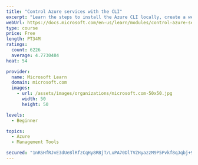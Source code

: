 ```yaml
---
title: "Control Azure services with the CLI"
excerpt: "Learn the steps to install the Azure CLI locally, create a website, and manage Azure resources using the CLI."
webUrl: https://docs.microsoft.com/en-us/learn/modules/control-azure-services-with-cli/
type: course
price: Free
length: PT34M
ratings:
  count: 6226
  average: 4.7730484
heat: 54

provider:
  name: Microsoft Learn
  domain: microsoft.com
  images:
    - url: /assets/images/organizations/microsoft.com-50x50.jpg
      width: 50
      height: 50

levels:
  - Beginner

topics:
  - Azure
  - Management Tools

secured: "1nRSHfRJvE3dUe8lRfzCqHy8RBjT/LuPA70DlTVZHyazzM9P5Pvkf8qJqbj+91+2Z/uTpJi9CDfgh/WOHtZ+P9h7RA1jZq65pklXr3Vi+MDBK1Op2XbYHYLObRrK+j0UjFuKIgtPG6bqcpQ6GgpbWGPXnuYrQQ6ALAfffKy028UAIy0lhbFkrE+i8k0mrDscbllJbetmrVnD8qqa1KPqdPFFdthU2KLTxGSvkpX7oVWnGDZwldl7l4crGYXEbJJSBCquYVmXpEIjP0rzD2d3f/DwO+n0fkKb9tYJft289RizpuD+ITLrK3sKycm0PMURWGQxyFI4r8sRl5pn2RB6QyK6dtopfYtsBgp3pDpItHWUPN807bSN2W4PDGGNrrzi3LB+fbFJKUwswdZ+gyAa4/lrHue/w0XgNsCAB3fXMEo=;gooeLY/Lq+eYPLf1qRc4GA=="
---
```


